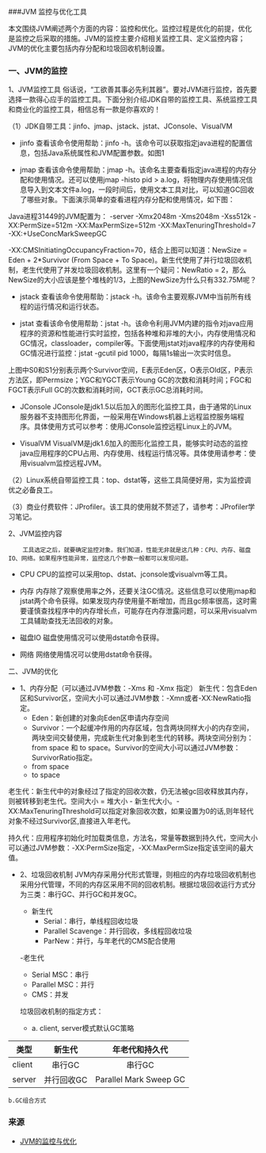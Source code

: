 ###JVM 监控与优化工具

本文围绕JVM阐述两个方面的内容：监控和优化。监控过程是优化的前提，优化是监控之后采取的措施。JVM的监控主要介绍相关监控工具、定义监控内容；JVM的优化主要包括内存分配和垃圾回收机制设置。

### 一、JVM的监控
1、JVM监控工具
 俗话说，“工欲善其事必先利其器”。要对JVM进行监控，首先要选择一款得心应手的监控工具。下面分别介绍JDK自带的监控工具、系统监控工具和商业化的监控工具，相信总有一款是你喜欢的！

（1）JDK自带工具：jinfo、jmap、jstack、jstat、JConsole、VisualVM
- jinfo
查看该命令使用帮助：jinfo -h。该命令可以获取指定java进程的配置信息，包括Java系统属性和JVM配置参数。如图1

- jmap
查看该命令使用帮助：jmap -h。该命名主要查看指定java进程的内存分配和使用情况。还可以使用jmap -histo pid > a.log，将物理内存使用情况信息导入到文本文件a.log，一段时间后，使用文本工具对比，可以知道GC回收了哪些对象。下面演示简单的查看进程内存分配和使用情况，如下图：

Java进程31449的JVM配置为：
-server -Xmx2048m -Xms2048m -Xss512k -XX:PermSize=512m -XX:MaxPermSize=512m -XX:MaxTenuringThreshold=7 -XX:+UseConcMarkSweepGC

-XX:CMSInitiatingOccupancyFraction=70，结合上图可以知道：NewSize = Eden + 2*Survivor (From Space + To Space)。新生代使用了并行垃圾回收机制，老生代使用了并发垃圾回收机制。这里有一个疑问：NewRatio = 2，那么NewSize的大小应该是整个堆栈的1/3，上图的NewSize为什么只有332.75M呢？

- jstack
查看该命令使用帮助：jstack -h。该命令主要观察JVM中当前所有线程的运行情况和运行状态。

- jstat
查看该命令使用帮助：jstat -h。该命令利用JVM内建的指令对java应用程序的资源和性能进行实时监控，包括各种堆和非堆的大小，内存使用情况和GC情况，classloader，compiler等。下面使用jstat对java程序的内存使用和GC情况进行监控：jstat -gcutil pid 1000，每隔1s输出一次实时信息。

上图中S0和S1分别表示两个Survivor空间，E表示Eden区，O表示Old区，P表示方法区，即Permsize；YGC和YGCT表示Young GC的次数和消耗时间；FGC和FGCT表示Full GC的次数和消耗时间，GCT表示GC总消耗时间。

- JConsole
JConsole是jdk1.5以后加入的图形化监控工具，由于通常的Linux服务器不支持图形化界面，一般采用在Windows机器上远程监控服务端程序。具体使用方式可以参考：使用JConsole监控远程Linux上的JVM。

- VisualVM
VisualVM是jdk1.6加入的图形化监控工具，能够实时动态的监控java应用程序的CPU占用、内存使用、线程运行情况等。具体使用请参考：使用visualvm监控远程JVM。

（2）Linux系统自带监控工具：top、dstat等，这些工具简便好用，实为监控调优之必备良工。

（3）商业付费软件：JProfiler。该工具的使用就不赘述了，请参考：JProfiler学习笔记。

2、JVM监控内容

        工具选定之后，就要确定监控对象。我们知道，性能无非就是这几种：CPU、内存、磁盘IO、网络。如果程序性能异常，监控这几个参数一般都可以发现问题。

- CPU
CPU的监控可以采用top、dstat、jconsole或visualvm等工具。

- 内存
内存除了观察使用率之外，还要关注GC情况。这些信息可以使用jmap和jstat两个命令获得。如果发现内存使用量不断增加，而且gc频率很高，这时需要谨慎查找程序中的内存增长点，可能存在内存泄露问题，可以采用visualvm工具辅助查找无法回收的对象。

- 磁盘IO
磁盘使用情况可以使用dstat命令获得。

- 网络
网络使用情况可以使用dstat命令获得。

二、JVM的优化

- 1、内存分配（可以通过JVM参数：-Xms 和 -Xmx 指定）
 新生代：包含Eden区和Survivor区，空间大小可以通过JVM参数：-Xmn或者-XX:NewRatio指定。
  - Eden：新创建的对象向Eden区申请内存空间
  - Survivor：一个起缓冲作用的内存区域，包含两块同样大小的内存空间，两块空间交替使用，完成新生代对象到老生代的转移。两块空间分别为：from space 和 to space。Survivor的空间大小可以通过JVM参数：SurvivorRatio指定。
  - from space
  - to space

老生代：新生代中的对象经过了指定的回收次数，仍无法被gc回收释放其内存，则被转移到老生代。空间大小 = 堆大小 - 新生代大小。-XX:MaxTenuringThreshold可以指定对象回收次数，如果设置为0的话,则年轻代对象不经过Survivor区,直接进入年老代。

持久代：应用程序初始化时加载类信息，方法名，常量等数据到持久代，空间大小可以通过JVM参数：-XX:PermSize指定，-XX:MaxPermSize指定该空间的最大值。

- 2、垃圾回收机制
JVM内存采用分代形式管理，则相应的内存垃圾回收机制也采用分代管理，不同的内存区采用不同的回收机制。根据垃圾回收运行方式分为三类：串行GC、并行GC和并发GC。

  - 新生代
    - Serial：串行，单线程回收垃圾
    - Parallel Scavenge：并行回收，多线程回收垃圾
    - ParNew：并行，与年老代的CMS配合使用

  -老生代
    - Serial MSC：串行
    - Parallel MSC：并行
    - CMS：并发

    垃圾回收机制的指定方式：
    - a. client, server模式默认GC策略

|类型| 新生代| 年老代和持久代  |
| ------------- |:-------------:| :-----:|
| client| 串行GC| 串行GC |
|server|并行回收GC|Parallel Mark Sweep GC|


    b.GC组合方式



### 来源
- [JVM的监控与优化](http://my.oschina.net/xiaohui249/blog/318184)
